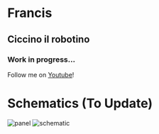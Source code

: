 
# Francis 
## Ciccino il robotino 
### Work in progress...
Follow me on [Youtube](https://www.youtube.com/watch?v=sTFQYZi7DKg&list=PLvOl5XhGfuhUohGeCPUcGDj612mwajItR)!



# Schematics (To Update)
![panel](https://user-images.githubusercontent.com/52462865/130464506-218f1491-9c42-4935-8341-f68345fb02d0.png)
![schematic](https://user-images.githubusercontent.com/52462865/132978383-6d354bda-18f4-4080-a72e-8edc43e9bb5c.png)




